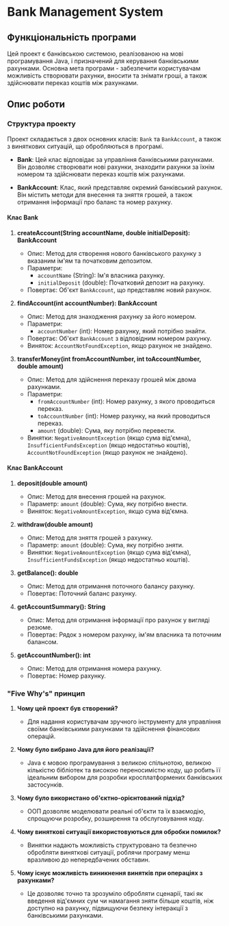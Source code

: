 # Bank Management System

## Функціональність програми

Цей проект є банківською системою, реалізованою на мові програмування Java, і призначений для керування банківськими рахунками. Основна мета програми - забезпечити користувачам можливість створювати рахунки, вносити та знімати гроші, а також здійснювати переказ коштів між рахунками.

## Опис роботи

### Структура проекту

Проект складається з двох основних класів: `Bank` та `BankAccount`, а також з виняткових ситуацій, що обробляються в програмі.

- **Bank**: Цей клас відповідає за управління банківськими рахунками. Він дозволяє створювати нові рахунки, знаходити рахунки за їхнім номером та здійснювати переказ коштів між рахунками.

- **BankAccount**: Клас, який представляє окремий банківський рахунок. Він містить методи для внесення та зняття грошей, а також отримання інформації про баланс та номер рахунку.

#### Клас Bank

1. **createAccount(String accountName, double initialDeposit): BankAccount**
   - Опис: Метод для створення нового банківського рахунку з вказаним ім'ям та початковим депозитом.
   - Параметри:
     - `accountName` (String): Ім'я власника рахунку.
     - `initialDeposit` (double): Початковий депозит на рахунку.
   - Повертає: Об'єкт `BankAccount`, що представляє новий рахунок.

2. **findAccount(int accountNumber): BankAccount**
   - Опис: Метод для знаходження рахунку за його номером.
   - Параметри:
     - `accountNumber` (int): Номер рахунку, який потрібно знайти.
   - Повертає: Об'єкт `BankAccount` з відповідним номером рахунку.
   - Виняток: `AccountNotFoundException`, якщо рахунок не знайдено.

3. **transferMoney(int fromAccountNumber, int toAccountNumber, double amount)**
   - Опис: Метод для здійснення переказу грошей між двома рахунками.
   - Параметри:
     - `fromAccountNumber` (int): Номер рахунку, з якого проводиться переказ.
     - `toAccountNumber` (int): Номер рахунку, на який проводиться переказ.
     - `amount` (double): Сума, яку потрібно перевести.
   - Винятки: `NegativeAmountException` (якщо сума від'ємна), `InsufficientFundsException` (якщо недостатньо коштів), `AccountNotFoundException` (якщо рахунок не знайдено).

#### Клас BankAccount

1. **deposit(double amount)**
   - Опис: Метод для внесення грошей на рахунок.
   - Параметр: `amount` (double): Сума, яку потрібно внести.
   - Виняток: `NegativeAmountException`, якщо сума від'ємна.

2. **withdraw(double amount)**
   - Опис: Метод для зняття грошей з рахунку.
   - Параметр: `amount` (double): Сума, яку потрібно зняти.
   - Винятки: `NegativeAmountException` (якщо сума від'ємна), `InsufficientFundsException` (якщо недостатньо коштів).

3. **getBalance(): double**
   - Опис: Метод для отримання поточного балансу рахунку.
   - Повертає: Поточний баланс рахунку.

4. **getAccountSummary(): String**
   - Опис: Метод для отримання інформації про рахунок у вигляді резюме.
   - Повертає: Рядок з номером рахунку, ім'ям власника та поточним балансом.

5. **getAccountNumber(): int**
   - Опис: Метод для отримання номера рахунку.
   - Повертає: Номер рахунку.

### "Five Why's" принцип

1. **Чому цей проект був створений?**
   - Для надання користувачам зручного інструменту для управління своїми банківськими рахунками та здійснення фінансових операцій.

2. **Чому було вибрано Java для його реалізації?**
   - Java є мовою програмування з великою спільнотою, великою кількістю бібліотек та високою переносимістю коду, що робить її ідеальним вибором для розробки кросплатформених банківських застосунків.

3. **Чому було використано об'єктно-орієнтований підхід?**
   - ООП дозволяє моделювати реальні об'єкти та їх взаємодію, спрощуючи розробку, розширення та обслуговування коду.

4. **Чому виняткові ситуації використовуються для обробки помилок?**
   - Винятки надають можливість структуровано та безпечно обробляти виняткові ситуації, роблячи програму менш вразливою до непередбачених обставин.

5. **Чому існує можливість виникнення винятків при операціях з рахунками?**
   - Це дозволяє точно та зрозуміло обробляти сценарії, такі як введення від'ємних сум чи намагання зняти більше коштів, ніж доступно на рахунку, підвищуючи безпеку інтеракції з банківськими рахунками.
